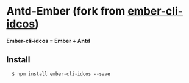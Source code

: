 # Antd-Ember (fork from [ember-cli-idcos](https://github.com/idcos/ember-cli-idcos))

**Ember-cli-idcos = Ember + Antd**

## Install

```shell
  $ npm install ember-cli-idcos --save
```


